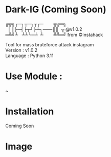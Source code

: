 # Dark-IG   (Coming Soon)
╔╦╗┌─┐┬─┐┬┌─&nbsp;&nbsp;&nbsp;&nbsp;&nbsp;&nbsp;&nbsp;&nbsp;╦╔═╗<br>
&nbsp; ║║├─┤├┬┘├┴┐───║║&nbsp;&nbsp;╦ @v1.0.2<br>
═╩╝┴&nbsp;&nbsp; ┴┴└─┴ &nbsp;┴&nbsp;&nbsp;&nbsp;&nbsp;&nbsp;&nbsp;&nbsp;&nbsp;╩╚═╝ from ©instahack<br>

Tool for mass bruteforce attack instagram<br>
Version : v1.0.2<br>
Language : Python 3.11

# Use Module :
~

# Installation
Coming Soon

# Image
